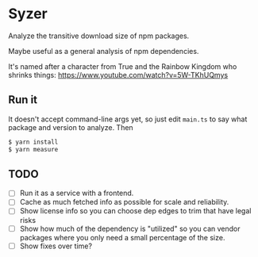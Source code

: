 # Syzer

Analyze the transitive download size of npm packages.

Maybe useful as a general analysis of npm dependencies.

It's named after a character from True and the Rainbow Kingdom who shrinks things: https://www.youtube.com/watch?v=5W-TKhUQmys

## Run it

It doesn't accept command-line args yet, so just edit `main.ts` to say what package and version to analyze. Then 

```sh
$ yarn install
$ yarn measure
```

## TODO

- [ ] Run it as a service with a frontend.
- [ ] Cache as much fetched info as possible for scale and reliability.
- [ ] Show license info so you can choose dep edges to trim that have legal risks
- [ ] Show how much of the dependency is "utilized" so you can vendor packages where you only need a small percentage of the size.
- [ ] Show fixes over time?
